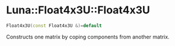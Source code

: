 # Luna::Float4x3U::Float4x3U

```c++
Float4x3U(const Float4x3U &)=default
```

Constructs one matrix by coping components from another matrix. 

